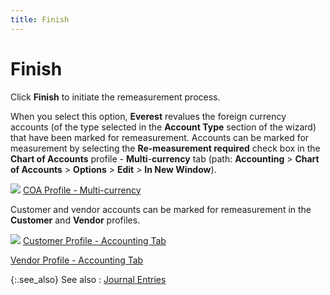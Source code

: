 ```yaml
---
title: Finish
---
```


# Finish


Click **Finish** to initiate the  remeasurement  process.


When you select this option, **Everest**  revalues the foreign currency accounts (of the type selected in the **Account Type** section of the wizard)  that have been marked for remeasurement.  Accounts can be marked for measurement by selecting the **Re-measurement 
 required** check box in the **Chart 
 of Accounts** profile - **Multi**-**currency** tab (path: **Accounting**  > **Chart of Accounts** > **Options** > **Edit**  > **In New Window**).


![]({{site.acc_baseurl}}/img/lens.gif) [COA  Profile - Multi-currency]({{site.sc_chm}}/options/acc-info/coa/setup-coa/chart_of_accounts_profile_multi_currency_tab.html)


Customer and vendor accounts can be marked for remeasurement  in the **Customer** and **Vendor**  profiles.


![]({{site.acc_baseurl}}/img/lens.gif) [Customer  Profile - Accounting Tab]({{site.mc_chm}}/creating-a-customer/the-customer-profile-accounting/the_customer_profile_accounting.html)


[Vendor  Profile - Accounting Tab]({{site.mv_chm}}/creating/the-vendor-profile-accounting/the_vendor_profile_accounting_tab.html)


{:.see_also}
See also
: [Journal  Entries]({{site.acc_baseurl}}/account-remeasurement/wizard/journal_entries_account_remeasurement_utility_wizard.html)
